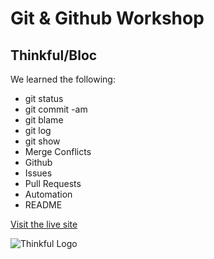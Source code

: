 # Git & Github Workshop

## Thinkful/Bloc

We learned the following:

- git status
- git commit -am
- git blame
- git log
- git show
- Merge Conflicts
- Github
- Issues
- Pull Requests
- Automation
- README

[Visit the live site](https://tjstalcup.github.io/git-and-github-apr-04-2019/)

![Thinkful Logo](https://tf-assets-prod.s3.amazonaws.com/splash/press/thinkful_logo_black.png)

